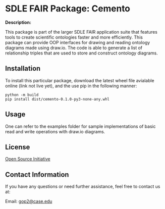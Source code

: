 # SDLE FAIR Package: Cemento

**Description:**

This package is part of the larger SDLE FAIR application suite that features tools to create scientific ontologies faster and more efficiently. This package can provide OOP interfaces for drawing and reading ontology diagrams made using draw.io. The code is able to generate a list of relationship triples that are used to store and construct ontology diagrams.

## Installation

To install this particular package, download the latest wheel file avialable online (link not live yet), and the use pip in the following manner:

```
python -m build
pip install dist/cemento-0.1.0-py3-none-any.whl
```

## Usage

One can refer to the examples folder for sample implementations of basic read and write operations with draw.io diagrams.

## License

[Open Source Initiative](https://opensource.org/licenses)

## Contact Information
If you have any questions or need further assistance, feel free to contact us at:

Email: 
[gop2@case.edu]()